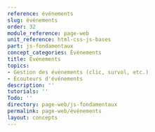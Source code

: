 ```yaml
---
reference: événements
slug: événements
order: 32
module_reference: page-web
unit_reference: html-css-js-bases
part: js-fondamentaux
concept_categories: Événements
title: Événements
topics:
- Gestion des événements (clic, survol, etc.)
- Écouteurs d'événements
description: ''
tutorials: ''
Todo: ''
directory: page-web/js-fondamentaux
permalink: page-web/événements
layout: concepts
---
```


